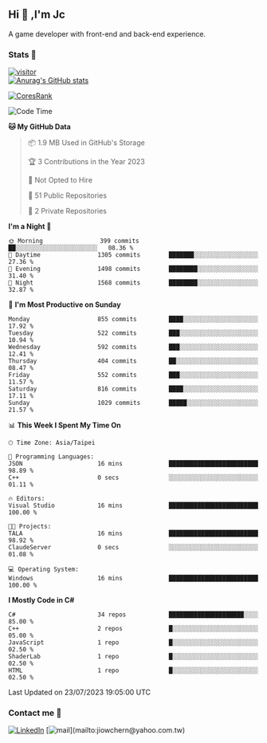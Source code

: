 ## Hi 👋 ,I'm Jc  

A game developer with front-end and back-end experience.  

### Stats  📝
[![visitor](https://visitor-badge.glitch.me/badge?page_id=jiowchern.jiowchern&style=flat-square&color=0088cc)](https://visitor-badge.glitch.me/badge?page_id=jiowchern.jiowchern&style=flat-square&color=0088cc)  
[![Anurag's GitHub stats](https://github-readme-stats.vercel.app/api?username=jiowchern&count_private=true&&show_icons=true)](https://github.com/anuraghazra/github-readme-stats)  
<!-- [![trophy](https://github-profile-trophy.vercel.app/?username=jiowchern)](https://github.com/ryo-ma/github-profile-trophy)   -->
[![CoresRank](https://cr-ss-service.azurewebsites.net/api/ScreenShot?widget=summary&username=jiowchern)](https://cr-ss-service.azurewebsites.net/api/ScreenShot?widget=summary&username=jiowchern)


<!--START_SECTION:waka-->
![Code Time](http://img.shields.io/badge/Code%20Time-1%2C077%20hrs%202%20mins-blue)

**🐱 My GitHub Data** 

> 📦 1.9 MB Used in GitHub's Storage 
 > 
> 🏆 3 Contributions in the Year 2023
 > 
> 🚫 Not Opted to Hire
 > 
> 📜 51 Public Repositories 
 > 
> 🔑 2 Private Repositories 
 > 
**I'm a Night 🦉** 

```text
🌞 Morning                399 commits         ██░░░░░░░░░░░░░░░░░░░░░░░   08.36 % 
🌆 Daytime                1305 commits        ███████░░░░░░░░░░░░░░░░░░   27.36 % 
🌃 Evening                1498 commits        ████████░░░░░░░░░░░░░░░░░   31.40 % 
🌙 Night                  1568 commits        ████████░░░░░░░░░░░░░░░░░   32.87 % 
```
📅 **I'm Most Productive on Sunday** 

```text
Monday                   855 commits         ████░░░░░░░░░░░░░░░░░░░░░   17.92 % 
Tuesday                  522 commits         ███░░░░░░░░░░░░░░░░░░░░░░   10.94 % 
Wednesday                592 commits         ███░░░░░░░░░░░░░░░░░░░░░░   12.41 % 
Thursday                 404 commits         ██░░░░░░░░░░░░░░░░░░░░░░░   08.47 % 
Friday                   552 commits         ███░░░░░░░░░░░░░░░░░░░░░░   11.57 % 
Saturday                 816 commits         ████░░░░░░░░░░░░░░░░░░░░░   17.11 % 
Sunday                   1029 commits        █████░░░░░░░░░░░░░░░░░░░░   21.57 % 
```


📊 **This Week I Spent My Time On** 

```text
🕑︎ Time Zone: Asia/Taipei

💬 Programming Languages: 
JSON                     16 mins             █████████████████████████   98.89 % 
C++                      0 secs              ░░░░░░░░░░░░░░░░░░░░░░░░░   01.11 % 

🔥 Editors: 
Visual Studio            16 mins             █████████████████████████   100.00 % 

🐱‍💻 Projects: 
TALA                     16 mins             █████████████████████████   98.92 % 
ClaudeServer             0 secs              ░░░░░░░░░░░░░░░░░░░░░░░░░   01.08 % 

💻 Operating System: 
Windows                  16 mins             █████████████████████████   100.00 % 
```

**I Mostly Code in C#** 

```text
C#                       34 repos            █████████████████████░░░░   85.00 % 
C++                      2 repos             █░░░░░░░░░░░░░░░░░░░░░░░░   05.00 % 
JavaScript               1 repo              █░░░░░░░░░░░░░░░░░░░░░░░░   02.50 % 
ShaderLab                1 repo              █░░░░░░░░░░░░░░░░░░░░░░░░   02.50 % 
HTML                     1 repo              █░░░░░░░░░░░░░░░░░░░░░░░░   02.50 % 
```




 Last Updated on 23/07/2023 19:05:00 UTC
<!--END_SECTION:waka-->



### Contact me 💬
[![LinkedIn](https://img.shields.io/badge/-JiowchernChen-0077B5?style==flat-square&logo=LinkedIn&logoColor=white)](https://www.linkedin.com/in/jiowchern-chen-4aaa90b7/) [![mail](https://img.shields.io/badge/-jiowchern%40yahoo.com.tw-blueviolet?style=flat-square&logo=yahoo!)](mailto:jiowchern@yahoo.com.tw)    

<!-- [![Linkedin Badge](https://img.shields.io/badge/-LinkedIn-blue?style=flat-square&logo=Linkedin&logoColor=white&link=https://www.linkedin.com/in/jiowchern-chen-4aaa90b7/)](https://www.linkedin.com/in/jiowchern-chen-4aaa90b7/) -->


<!--
**jiowchern/jiowchern** is a ✨ _special_ ✨ repository because its `README.md` (this file) appears on your GitHub profile.

Here are some ideas to get you started:

- 🔭 I’m currently working on ...
- 🌱 I’m currently learning ...
- 👯 I’m looking to collaborate on ...
- 🤔 I’m looking for help with ...
- 💬 Ask me about ...
- 📫 How to reach me: ...
- 😄 Pronouns: ...
- ⚡ Fun fact: ...
-->
